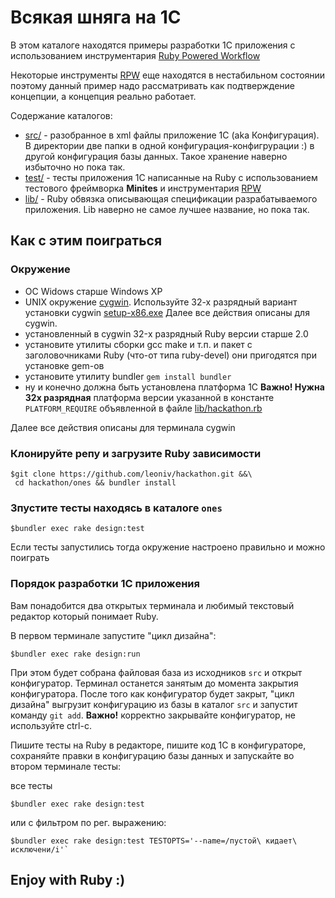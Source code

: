 # Всякая шняга на 1С

В этом каталоге находятся примеры разработки 1С приложения с использованием
инструментария [Ruby Powered Workflow](https://github.com/leoniv/ruby_powered_workflow)

Некоторые инструменты [RPW](https://github.com/leoniv/ruby_powered_workflow)
еще находятся в нестабильном состоянии поэтому данный пример надо рассматривать
как подтверждение концепции, а концепция реально работает.

Содержание каталогов:

- [src/](src/) - разобранное в xml файлы приложение 1С (aka Конфигурация). В
директории две папки в одной конфигурация-конфигрурации :) в другой конфигурация
базы данных. Такое хранение наверно избыточно но пока так.
- [test/](test/) - тесты приложения 1С написанные на Ruby с использованием
тестового фреймворка **Minites** и инструментария
[RPW](https://github.com/leoniv/ruby_powered_workflow)
- [lib/](lib) - Ruby обвязка описывающая спецификации разрабатываемого
приложения. Lib наверно не самое лучшее название, но пока так.

## Как с этим поиграться

### Окружение

- OC Widows старше Windows XP
- UNIX окружение [cygwin](https://www.cygwin.com). Используйте 32-х разрядный
вариант установки cygwin [setup-x86.exe](https://www.cygwin.com/setup-x86.exe)
Далее все действия описаны для cygwin.
- установленный в cygwin 32-х разрядный Ruby версии старше 2.0
- установите утилиты сборки gcc make и т.п. и пакет с заголовочниками Ruby
(что-от типа ruby-devel) они пригодятся при установке gem-ов
- установите утилиту bundler `gem install bundler`
- ну и конечно должна быть установлена платформа 1С
**Важно! Нужна 32х разрядная** платформа версии указанной в константе
`PLATFORM_REQUIRE` объявленной в файле [lib/hackathon.rb](lib/hackathon.rb)

Далее все действия описаны для терминала cygwin

### Клонируйте репу и загрузите Ruby зависимости

    $git clone https://github.com/leoniv/hackathon.git &&\
     cd hackathon/ones && bundler install

### Зпустите тесты находясь в каталоге `ones`

    $bundler exec rake design:test

Если тесты запустились тогда окружение настроено правильно и можно поиграть

### Порядок разработки 1С приложения

Вам понадобится два открытых терминала и любимый текстовый редактор который
понимает Ruby.

В первом терминале запустите "цикл дизайна":

    $bundler exec rake design:run

При этом будет собрана файловая база из исходников `src` и открыт конфигуратор.
Терминал останется занятым до момента закрытия конфигуратора. После того как
конфигуратор будет закрыт, "цикл дизайна" выгрузит конфигурацию из базы в
каталог `src` и запустит команду `git add`. **Важно!** корректно закрывайте
конфигуратор, не используйте ctrl-c.

Пишите тесты на Ruby в редакторе, пишите код 1С в конфигураторе, сохраняйте
правки в конфигурацию базы данных и запускайте во втором терминале тесты:

все тесты

    $bundler exec rake design:test

или с фильтром по рег. выражению:

    $bundler exec rake design:test TESTOPTS='--name=/пустой\ кидает\ исключени/i'`

## Enjoy with Ruby :)
